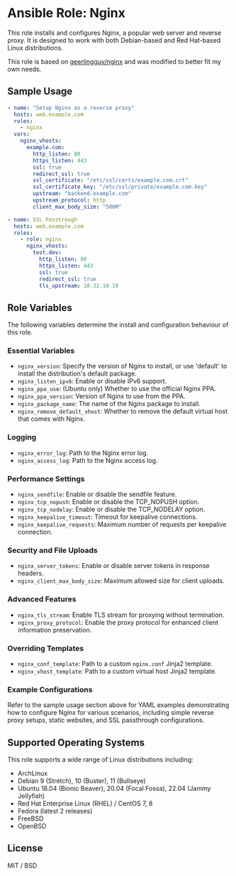 # Ansible Role: Nginx
This role installs and configures Nginx, a popular web server and reverse proxy. It is designed to work with both Debian-based and Red Hat-based Linux distributions.

This role is based on [geerlingguy/nginx](https://github.com/geerlingguy/ansible-role-nginx) and was modified to better fit my own needs.

Sample Usage
------------
```yaml
- name: "Setup Nginx as a reverse proxy"
  hosts: web.example.com
  roles:
    - nginx
  vars:
    nginx_vhosts:
      example.com:
        http_listen: 80
        https_listen: 443
        ssl: true
        redirect_ssl: true
        ssl_certificate: "/etc/ssl/certs/example.com.crt"
        ssl_certificate_key: "/etc/ssl/private/example.com.key"
        upstream: "backend.example.com"
        upstream_protocol: http
        client_max_body_size: "500M"

- name: SSL Passtrough
  hosts: web.example.com
  roles:
    - role: nginx
      nginx_vhosts:
        test.dev:
          http_listen: 80
          https_listen: 443
          ssl: true
          redirect_ssl: true
          tls_upstream: 10.32.10.10
```

Role Variables
--------------

The following variables determine the install and configuration behaviour of this role.

### Essential Variables

- `nginx_version`: Specify the version of Nginx to install, or use 'default' to install the distribution's default package.
- `nginx_listen_ipv6`: Enable or disable IPv6 support.
- `nginx_ppa_use`: (Ubuntu only) Whether to use the official Nginx PPA.
- `nginx_ppa_version`: Version of Nginx to use from the PPA.
- `nginx_package_name`: The name of the Nginx package to install.
- `nginx_remove_default_vhost`: Whether to remove the default virtual host that comes with Nginx.

### Logging

- `nginx_error_log`: Path to the Nginx error log.
- `nginx_access_log`: Path to the Nginx access log.

### Performance Settings

- `nginx_sendfile`: Enable or disable the sendfile feature.
- `nginx_tcp_nopush`: Enable or disable the TCP_NOPUSH option.
- `nginx_tcp_nodelay`: Enable or disable the TCP_NODELAY option.
- `nginx_keepalive_timeout`: Timeout for keepalive connections.
- `nginx_keepalive_requests`: Maximum number of requests per keepalive connection.

### Security and File Uploads

- `nginx_server_tokens`: Enable or disable server tokens in response headers.
- `nginx_client_max_body_size`: Maximum allowed size for client uploads.

### Advanced Features

- `nginx_tls_stream`: Enable TLS stream for proxying without termination.
- `nginx_proxy_protocol`: Enable the proxy protocol for enhanced client information preservation.

### Overriding Templates

- `nginx_conf_template`: Path to a custom `nginx.conf` Jinja2 template.
- `nginx_vhost_template`: Path to a custom virtual host Jinja2 template.

### Example Configurations

Refer to the sample usage section above for YAML examples demonstrating how to configure Nginx for various scenarios, including simple reverse proxy setups, static websites, and SSL passthrough configurations.

## Supported Operating Systems

This role supports a wide range of Linux distributions including:

- ArchLinux
- Debian 9 (Stretch), 10 (Buster), 11 (Bullseye)
- Ubuntu 18.04 (Bionic Beaver), 20.04 (Focal Fossa), 22.04 (Jammy Jellyfish)
- Red Hat Enterprise Linux (RHEL) / CentOS 7, 8
- Fedora (latest 2 releases)
- FreeBSD
- OpenBSD

License
-------

MIT / BSD
